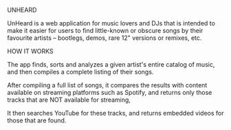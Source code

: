 UNHEARD

UnHeard is a web application for music lovers and DJs that is intended to make it easier for users to find little-known or obscure songs by their favourite artists – bootlegs, demos, rare 12" versions or remixes, etc. 

HOW IT WORKS

The app finds, sorts and analyzes a given artist's entire catalog of music, and then compiles a complete listing of their songs. 

After compiling a full list of songs, it compares the results with content available on streaming platforms such as Spotify, and returns only those tracks that are NOT available for streaming, 

It then searches YouTube for these tracks, and returns embedded videos for those that are found.
